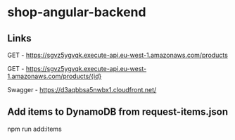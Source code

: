 # shop-angular-backend

## Links

GET - https://sgvz5ygvqk.execute-api.eu-west-1.amazonaws.com/products

GET - https://sgvz5ygvqk.execute-api.eu-west-1.amazonaws.com/products/{id}

Swagger - https://d3aqbbsa5nwbx1.cloudfront.net/

## Add items to DynamoDB from request-items.json

npm run add:items
